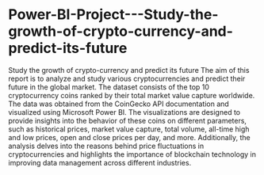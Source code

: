 # Power-BI-Project---Study-the-growth-of-crypto-currency-and-predict-its-future
Study the growth of crypto-currency and predict its future
The aim of this report is to analyze and study various cryptocurrencies and predict their future
in the global market. The dataset consists of the top 10 cryptocurrency coins ranked by their
total market value capture worldwide. The data was obtained from the CoinGecko API
documentation and visualized using Microsoft Power BI.
The visualizations are designed to provide insights into the behavior of these coins on different
parameters, such as historical prices, market value capture, total volume, all-time high and
low prices, open and close prices per day, and more. Additionally, the analysis delves into the
reasons behind price fluctuations in cryptocurrencies and highlights the importance of
blockchain technology in improving data management across different industries.
